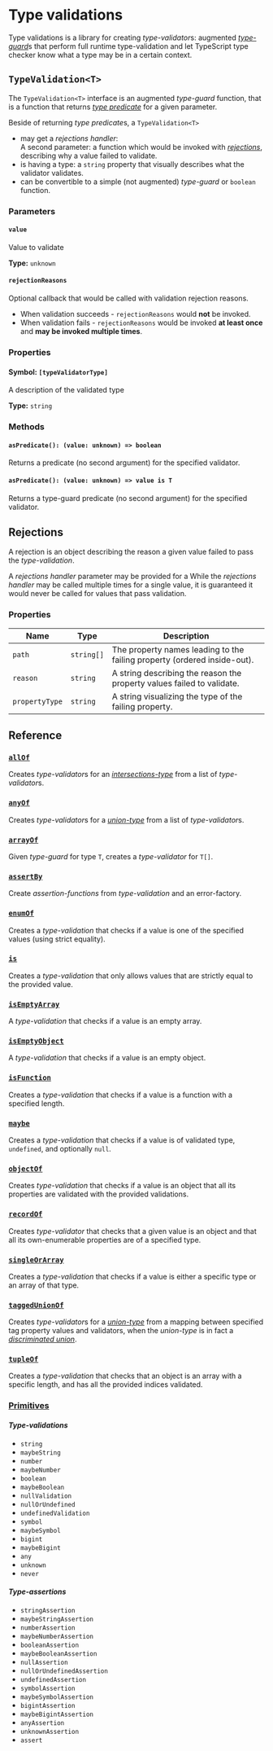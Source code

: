 # Type validations

Type validations is a library for creating *type-validator*s: augmented 
[*type-guard*](https://www.typescriptlang.org/docs/handbook/2/narrowing.html)s 
that perform full runtime type-validation and let TypeScript type checker know what a 
type may be in a certain context.

## `TypeValidation<T>`

The `TypeValidation<T>` interface is an augmented *type-guard* function, that is a
function that returns 
[*type predicate*](https://www.typescriptlang.org/docs/handbook/2/narrowing.html#using-type-predicates)
for a given parameter.

Beside of returning *type predicate*s, a `TypeValidation<T>`

 - may get a *rejections handler*:  
 A second parameter: a function which would be invoked with 
 [*rejections*](#Rejections), describing why a value failed to validate.
- is having a type: a `string` property that visually describes what the validator validates.
- can be convertible to a simple (not augmented) *type-guard* or `boolean` function.

### Parameters

#### `value`
Value to validate

**Type:** `unknown`

#### `rejectionReasons`
Optional callback that would be called with validation rejection reasons.  

- When validation succeeds - `rejectionReasons` would **not** be invoked.
- When validation fails - `rejectionReasons` would be invoked **at least once**
and **may be invoked multiple times**.

### Properties

#### Symbol: `[typeValidatorType]`
A description of the validated type

**Type:** `string`

### Methods

#### `asPredicate(): (value: unknown) => boolean`
Returns a predicate (no second argument) for the specified validator.

#### `asPredicate(): (value: unknown) => value is T`
Returns a type-guard predicate (no second argument) for the specified validator.

## Rejections

A rejection is an object describing the reason a given value failed to pass the *type-validation*.

A *rejections handler* parameter may be provided for a
While the *rejections handler* may be called multiple times for a single value, it is 
guaranteed it would never be called for values that pass validation.

### Properties

Name | Type | Description
-|-|-
`path` | `string[]` | The property names leading to the failing property (ordered inside-out).
`reason` | `string` | A string describing the reason the property values failed to validate.
`propertyType` | `string` | A string visualizing the type of the failing property.

## Reference

### [`allOf`](./allOf.md)

Creates *type-validator*s for an
[*intersections-type*](https://www.typescriptlang.org/docs/handbook/2/objects.html#intersection-types)
from a list of *type-validator*s.

### [`anyOf`](./anyOf.md)

Creates *type-validator*s for a
[*union-type*](https://www.typescriptlang.org/docs/handbook/2/everyday-types.html#union-types)
from a list of *type-validator*s.

### [`arrayOf`](./arrayOf.md)

Given *type-guard* for type `T`, creates a *type-validator* for `T[]`.

### [`assertBy`](./assertions.md)

Create *assertion-functions* from *type-validation* and an error-factory.

### [`enumOf`](./enumOf.md)

Creates a *type-validation* that checks if a value is one of the specified values
(using strict equality).

### [`is`](./is)

Creates a *type-validation* that only allows values that are strictly equal to 
the provided value.

### [`isEmptyArray`](./isEmptyArray.md)

A *type-validation* that checks if a value is an empty array.

### [`isEmptyObject`](./isEmptyObject.md)

A *type-validation* that checks if a value is an empty object.

### [`isFunction`](./isFunction.md)

Creates a *type-validation* that checks if a value is a function with a specified length.

### [`maybe`](./maybe.md)

Creates a *type-validation* that checks if a value is of validated type, `undefined`, 
and optionally `null`.

### [`objectOf`](./objectOf.md)

Creates *type-validation* that checks if a value is an object that all its properties
are validated with the provided validations.

### [`recordOf`](./recordOf.md)

Creates *type-validator* that checks that a given value is an object and that
all its own-enumerable properties are of a specified type.

### [`singleOrArray`](./singleOrArray.md)

Creates a *type-validation* that checks if a value is either a specific type or an
array of that type.

### [`taggedUnionOf`](./taggedUnionOf.md)

Creates *type-validator*s for a
[*union-type*](https://www.typescriptlang.org/docs/handbook/2/everyday-types.html#union-types)
from a mapping between specified tag property values and validators, when the *union-type* 
is in fact a [*discriminated union*](https://www.typescriptlang.org/docs/handbook/2/narrowing.html#discriminated-unions).

### [`tupleOf`](./tupleOf.md)

Creates a *type-validation* that checks that an object is an array with a specific length,
and has all the provided indices validated.

### [Primitives](./primitives.md)

#### *Type-validations*
- `string`
- `maybeString`
- `number`
- `maybeNumber`
- `boolean`
- `maybeBoolean`
- `nullValidation`
- `nullOrUndefined`
- `undefinedValidation`
- `symbol`
- `maybeSymbol`
- `bigint`
- `maybeBigint`
- `any`
- `unknown`
- `never`

#### *Type-assertions*

- `stringAssertion`
- `maybeStringAssertion`
- `numberAssertion`
- `maybeNumberAssertion`
- `booleanAssertion`
- `maybeBooleanAssertion`
- `nullAssertion`
- `nullOrUndefinedAssertion`
- `undefinedAssertion`
- `symbolAssertion`
- `maybeSymbolAssertion`
- `bigintAssertion`
- `maybeBigintAssertion`
- `anyAssertion`
- `unknownAssertion`
- `assert`
